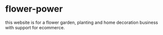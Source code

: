 # flower-power
this website is for a flower garden, planting and home decoration business with support for ecommerce.
